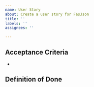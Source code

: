 ```yaml
---
name: User Story
about: Create a user story for FasJson
title: ''
labels: ''
assignees: ''

---
```


## Acceptance Criteria

*


## Definition of Done
